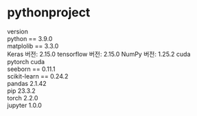 # pythonproject
 
version  
python == 3.9.0  
matplolib == 3.3.0  
Keras 버전: 2.15.0
tensorflow 버전: 2.15.0
NumPy 버전: 1.25.2
cuda  
pytorch cuda  
seeborn == 0.11.1  
scikit-learn ==  0.24.2  
pandas      2.1.42  
pip	        23.3.2	  
torch	    2.2.0	  
jupyter	    1.0.0	
